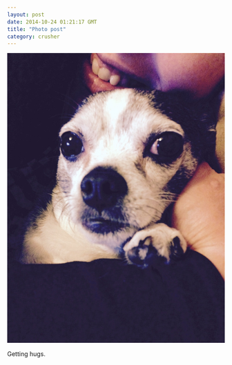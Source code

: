```yaml
---
layout: post
date: 2014-10-24 01:21:17 GMT
title: "Photo post"
category: crusher
---
```

![travisj](/images/e078b9208f1757466c40d77570ab9aecfe1d62104cb4048f1c982c1098527b23.jpg)

Getting hugs.
